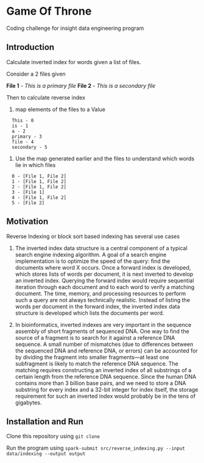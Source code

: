 # Game Of Throne

Coding challenge for insight data engineering program

## Introduction

Calculate inverted index for words given a list of files.

Consider a 2 files given

**File 1** - *This is a primary file*
**File 2** - *This is a secondary file*

Then to calculate reverse index

1. map elements of the files to a Value

```
  This - 0
  is - 1
  a - 2
  primary - 3
  file - 4
  secondary - 5
```

1. Use the map generated earlier and the files to understand which words lie in which files

```
  0 - [File 1, File 2]
  1 - [File 1, File 2]
  2 - [File 1, File 2]
  3 - [File 1]
  4 - [File 1, File 2]
  5 - [File 2]  
```

## Motivation

Reverse Indexing or block sort based indexing has several use cases

1. The inverted index data structure is a central component of a typical search engine indexing algorithm. A goal of a search engine implementation is to optimize the speed of the query: find the documents where word X occurs. Once a forward index is developed, which stores lists of words per document, it is next inverted to develop an inverted index. Querying the forward index would require sequential iteration through each document and to each word to verify a matching document. The time, memory, and processing resources to perform such a query are not always technically realistic. Instead of listing the words per document in the forward index, the inverted index data structure is developed which lists the documents per word.

1. In bioinformatics, inverted indexes are very important in the sequence assembly of short fragments of sequenced DNA. One way to find the source of a fragment is to search for it against a reference DNA sequence. A small number of mismatches (due to differences between the sequenced DNA and reference DNA, or errors) can be accounted for by dividing the fragment into smaller fragments—at least one subfragment is likely to match the reference DNA sequence. The matching requires constructing an inverted index of all substrings of a certain length from the reference DNA sequence. Since the human DNA contains more than 3 billion base pairs, and we need to store a DNA substring for every index and a 32-bit integer for index itself, the storage requirement for such an inverted index would probably be in the tens of gigabytes.

## Installation and Run

Clone this repository using `git clone `

Run the program using `spark-submit src/reverse_indexing.py --input data/indexing --output output`
